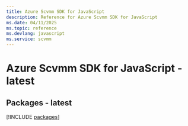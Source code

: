```yaml
---
title: Azure Scvmm SDK for JavaScript
description: Reference for Azure Scvmm SDK for JavaScript
ms.date: 04/11/2025
ms.topic: reference
ms.devlang: javascript
ms.service: scvmm
---
```

# Azure Scvmm SDK for JavaScript - latest
## Packages - latest
[!INCLUDE [packages](scvmm-index.md)]